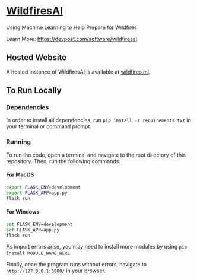 # [WildfiresAI](https://wildfires.ml/)

Using Machine Learning to Help Prepare for Wildfires

Learn More: https://devpost.com/software/wildfiresai

## Hosted Website
A hosted instance of WildfiresAI is available at [wildfires.ml](https://wildfires.ml/).

## To Run Locally

### Dependencies
In order to install all dependencies, run `pip install -r requirements.txt` in your terminal or command prompt. 

### Running
To run the code, open a terminal and navigate to the root directory of this repository. Then, run the following commands:

#### For MacOS
```bash
export FLASK_ENV=development
export FLASK_APP=app.py
flask run
```

#### For Windows
```bash
set FLASK_ENV=development
set FLASK_APP=app.py
flask run
```

As import errors arise, you may need to install more modules by using `pip install MODULE_NAME_HERE`.

Finally, once the program runs without errors, navigate to `http://127.0.0.1:5000/` in your browser.
